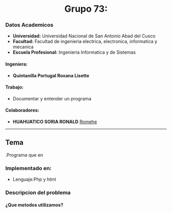 # **<center>Grupo 73:</center>**
### Datos Academicos

- **Universidad:** Universidad Nacional de San Antonio Abad del Cusco
- **Facultad:** Facultad de ingenieria electrica, electronica, informatica y mecanica
- **Escuela Profesional:** Ingenieria Informatica y de Sistemas
#### Ingeniera:
- **Quintanilla Portugal Roxana Lisette**
#### Trabajo:
- Documentar y entender un programa 
#### Colaboradores:
- **HUAHUATICO SORIA RONALD** [Romehe](https://github.com/Romehe369)
---
## Tema

.Programa que en

### Implementado en:
- Lenguaje:Php y html
### Descripcion del problema

#### ¿Que metodos utilizamos?
